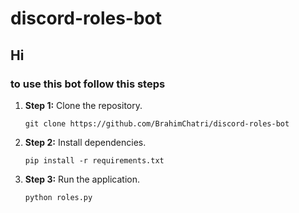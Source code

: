 # discord-roles-bot
 <h2>Hi</h2> 
<h3>to use this bot follow this steps</h3>
<ol>
  <li>
    <p><strong>Step 1:</strong> Clone the repository.</p>
    <code>git clone https://github.com/BrahimChatri/discord-roles-bot </code>
  </li>
  
  <li>
    <p><strong>Step 2:</strong> Install dependencies.</p>
    <code>pip install -r requirements.txt</code>
  </li>
  
  <li>
    <p><strong>Step 3:</strong> Run the application.</p>
    <code>python roles.py</code>
  </li>
</ol>
